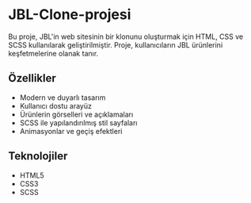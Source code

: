 # JBL-Clone-projesi


Bu proje, JBL'in web sitesinin bir klonunu oluşturmak için HTML, CSS ve SCSS kullanılarak geliştirilmiştir. Proje, kullanıcıların JBL ürünlerini keşfetmelerine olanak tanır.

## Özellikler

- Modern ve duyarlı tasarım
- Kullanıcı dostu arayüz
- Ürünlerin görselleri ve açıklamaları
- SCSS ile yapılandırılmış stil sayfaları
- Animasyonlar ve geçiş efektleri

## Teknolojiler

- HTML5
- CSS3
- SCSS

![]()
